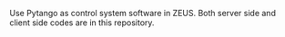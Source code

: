 Use Pytango as control system software in ZEUS. Both server side and client side codes are in this repository.
